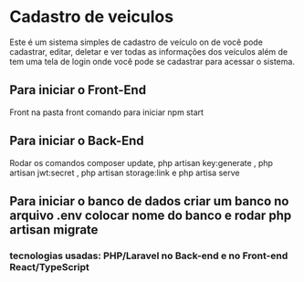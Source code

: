 <h1>Cadastro de veiculos</h1>

<p>
Este é um sistema simples de cadastro de veículo on de você pode cadastrar, editar, deletar e ver todas as informações dos veículos
além de tem uma tela de login onde você pode se cadastrar para acessar o sistema.
</p>

<h2>Para iniciar o Front-End</h2>

<p>Front na pasta front comando para iniciar npm start </p>

<h2>Para iniciar o Back-End</h2>

<p> Rodar os comandos composer update, php artisan key:generate , php artisan jwt:secret , php artisan storage:link e php artisa serve </p>

<h2> Para iniciar o banco de dados criar um banco no arquivo .env colocar nome do banco e rodar php artisan migrate </h2>

<h3> tecnologias usadas: PHP/Laravel no Back-end e no Front-end React/TypeScript </h3>


